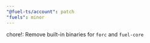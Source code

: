 ```yaml
---
"@fuel-ts/account": patch
"fuels": minor
---
```


chore!: Remove built-in binaries for `forc` and `fuel-core`
